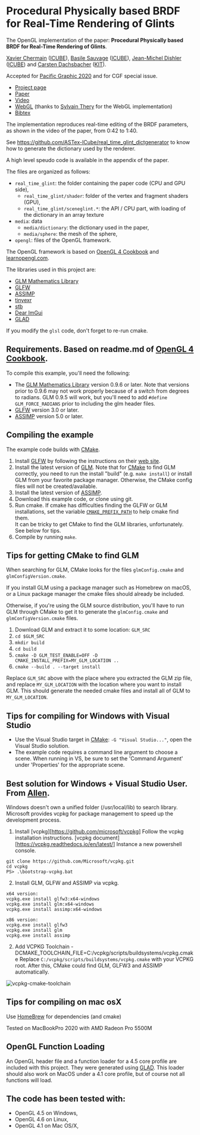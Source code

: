 Procedural Physically based BRDF for Real-Time Rendering of Glints
==================================================================

The OpenGL implementation of the paper: **Procedural Physically based BRDF for
Real-Time Rendering of Glints**.

[Xavier Chermain](http://igg.unistra.fr/People/chermain/)
([ICUBE](https://icube.unistra.fr/en/)), 
[Basile Sauvage](https://igg.icube.unistra.fr/index.php/Basile_Sauvage)
([ICUBE](https://icube.unistra.fr/en/)), 
[Jean-Michel Dishler](https://dpt-info.u-strasbg.fr/~dischler/)
([ICUBE](https://icube.unistra.fr/en/)) and 
[Carsten Dachsbacher](https://cg.ivd.kit.edu/english/dachsbacher/)
([KIT](https://www.kit.edu/english/index.php)).

Accepted for [Pacific Graphic 2020](https://pg2020.org/) and for CGF special issue.

* [Project page](http://igg.unistra.fr/People/chermain/real_time_glint/)
* [Paper](http://igg.unistra.fr/People/chermain/assets/pdf/Chermain2020Procedural.pdf)
* [Video](http://igg.unistra.fr/People/chermain/assets/avi/Chermain2020ProceduralVideo.mp4)
* [WebGL](http://igg.unistra.fr/People/reproctex/Demos/Real_Time_Glint/) (thanks to [Sylvain Thery](https://igg.icube.unistra.fr/index.php/Sylvain_Thery) for the WebGL implementation)
* [Bibtex](http://igg.unistra.fr/People/chermain/assets/Chermain2020ProceduralBibtex.txt)

The implementation reproduces real-time editing of the BRDF parameters, as shown
in the video of the paper, from 0:42 to 1:40.

See <https://github.com/ASTex-ICube/real_time_glint_dictgenerator> to know how to
generate the dictionary used by the renderer.

A high level speudo code is available in the appendix of the paper.

The files are organized as follows:

* `real_time_glint`: the folder containing the paper code (CPU and GPU side),
  * `real_time_glint/shader`: folder of the vertex and fragment shaders (GPU),
  * `real_time_glint/sceneglint.*`: the API / CPU part, with loading of the
    dictionary in an array texture
* `media`: data
  * `media/dictionary`: the dictionary used in the paper,
  * `media/sphere`: the mesh of the sphere,
* `opengl`: files of the OpenGL framework.

The OpenGL framework is based on 
[OpenGL 4 Cookbook](https://github.com/PacktPublishing/OpenGL-4-Shading-Language-Cookbook-Third-Edition)
and [learnopengl.com](https://learnopengl.com/).

The libraries used in this project are:

* [GLM Mathematics Library][GLM]
* [GLFW][]
* [ASSIMP][]
* [tinyexr][]
* [stb][]
* [Dear ImGui][]
* [GLAD][]

If you modify the ``glsl`` code, don't forget to re-run cmake.

Requirements. Based on readme.md of [OpenGL 4 Cookbook](https://github.com/PacktPublishing/OpenGL-4-Shading-Language-Cookbook-Third-Edition).
-------------
To compile this example, you'll need the following:

* The [GLM Mathematics Library][GLM] version 0.9.6 or later.  Note that versions
  prior to 0.9.6 may not work properly because of a switch from degrees to
  radians.  GLM 0.9.5 will work, but you'll need to add `#define GLM_FORCE_RADIANS`
  prior to including the glm header files.
* [GLFW][] version 3.0 or later.
* [ASSIMP][] version 5.0 or later.

Compiling the example
----------------------
The example code builds with [CMake][].

1.  Install [GLFW][] by following the instructions on their [web site][GLFW].
2.  Install the latest version of [GLM][].  Note that for [CMake][] to find GLM
    correctly, you need to run the install "build" (e.g. `make install`) or install GLM from your
    favorite package manager.  Otherwise, the CMake config files will not be created/available.
3.  Install the latest version of [ASSIMP][].
4.  Download this example code, or clone using git.
5.  Run cmake.  If cmake has difficulties finding the GLFW or GLM installations,
    set the variable [`CMAKE_PREFIX_PATH`][cmake_prefix] to help cmake find them.  
    It can be tricky to get CMake to find the GLM libraries, unfortunately.  See
    below for tips.
6.  Compile by running `make`.

Tips for getting CMake to find GLM
-----------------------------------------
When searching for GLM, CMake looks for the files `glmConfig.cmake` and `glmConfigVersion.cmake`.

If you install GLM using a package manager such as Homebrew on macOS, or a Linux package manager the
 cmake files should already be included.  

Otherwise, if you're using the GLM source distribution, you'll have to run GLM through CMake to get it to
generate the `glmConfig.cmake` and `glmConfigVersion.cmake` files.

1.  Download GLM and extract it to some location: `GLM_SRC`
1. `cd $GLM_SRC`
1. `mkdir build`
1. `cd build`
1. `cmake -D GLM_TEST_ENABLE=OFF -D CMAKE_INSTALL_PREFIX=MY_GLM_LOCATION ..`
1. `cmake --build . --target install`

Replace `GLM_SRC` above with the place where you extracted the GLM zip file, and replace `MY_GLM_LOCATION` 
with the location where you want to install GLM. This should generate the needed cmake files and install
all of GLM to `MY_GLM_LOCATION`.

Tips for compiling for Windows with Visual Studio
---------------------------------------------
* Use the Visual Studio target in [CMake][]:  `-G "Visual Studio..."`, open the
  Visual Studio solution. 
* The example code requires a command line argument to choose a scene.  When
  running in VS, be sure to set the 'Command Argument' under 'Properties' for
  the appropriate scene.

Best solution for Windows + Visual Studio User. From [Allen](https://github.com/allenk/OpenGL-4-Shading-Language-Cookbook-Third-Edition/blob/master/README.md).
-----------------------------------------------------
Windows doesn't own a unified folder (/usr/local/lib) to search library. Microsoft provides vcpkg for package management to speed up the development process.

1.  Install [vcpkg][https://github.com/microsoft/vcpkg]
    Follow the vcpkg installation instructions.
    [vcpkg document][https://vcpkg.readthedocs.io/en/latest/]
    Instance a new powershell console.
```
git clone https://github.com/Microsoft/vcpkg.git
cd vcpkg
PS> .\bootstrap-vcpkg.bat
```    
2.  Install GLM, GLFW and ASSIMP via vcpkg.
```
x64 version:
vcpkg.exe install glfw3:x64-windows
vcpkg.exe install glm:x64-windows
vcpkg.exe install assimp:x64-windows

x86 version:
vcpkg.exe install glfw3
vcpkg.exe install glm
vcpkg.exe install assimp
```
2.  Add VCPKG Toolchain
    -DCMAKE_TOOLCHAIN_FILE=C:/vcpkg/scripts/buildsystems/vcpkg.cmake
    Replace `C:/vcpkg/scripts/buildsystems/vcpkg.cmake` with your VCPKG root.
    After this, CMake could find GLM, GLFW3 and ASSIMP automatically.

<img src="http://i.imgur.com/cQe3Drp.png" alt="vcpkg-cmake-toolchain">

Tips for compiling on mac osX
---------------------------------------------
Use [HomeBrew] for dependencies (and cmake)

Tested on MacBookPro 2020 with AMD Radeon Pro 5500M

OpenGL Function Loading
-----------------------

An OpenGL header file and a function loader for a 4.5 core profile are
included with this project. They were generated using
[GLAD][]. This loader should also work on MacOS under a 4.1 core profile, but of course not all functions will load.

The code has been tested with:
------------------------------
- OpenGL 4.5 on Windows,
- OpenGL 4.6 on Linux,
- OpenGL 4.1 on Mac OS/X,

[GLM]: http://glm.g-truc.net
[GLFW]:  http://glfw.org
[ghcookbook]:  https://github.com/PacktPublishing/OpenGL-4-Shading-Language-Cookbook-Third-Edition
[cookbook]: http://www.packtpub.com/
[GLLoadGen]:  https://bitbucket.org/alfonse/glloadgen/wiki/Home
[CMake]: http://www.cmake.org/
[GLAD]: https://github.com/Dav1dde/glad
[cmake_prefix]: https://cmake.org/cmake/help/latest/variable/CMAKE_PREFIX_PATH.html
[ASSIMP]: https://www.assimp.org/
[tinyexr]: https://github.com/syoyo/tinyexr
[stb]: https://github.com/nothings/stb
[Dear ImGui]: https://github.com/ocornut/imgui
[HomeBrew]: https://brew.sh/index_fr
